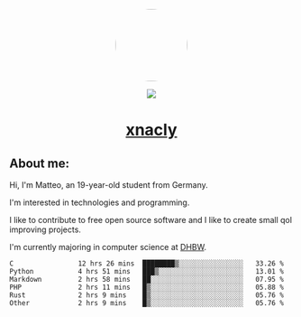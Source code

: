 <p align="center">
  <img style="border-radius: 100px" width="128" height="128" src="https://avatars.githubusercontent.com/u/47723417?v=4"/>
</p>
<p align="center">
  <img src="https://komarev.com/ghpvc/?username=xnacly&&style=flat-square"/>
</p>

<h1 align="center"><a href="https://xnacly.me/"> xnacly</a> </h1>

<h2> About me:</h2>

<p>Hi, I'm Matteo, an 19-year-old student from Germany. </p>
<p>I'm interested in technologies and programming.</p>
<p>I like to contribute to free open source software and I like to create small qol improving projects.</p>
<p>I'm currently majoring in computer science at <a href="https://www.dhbw.de/startseite">DHBW</a>.</p>

<!--START_SECTION:waka-->

```text
C                12 hrs 26 mins  ████████▒░░░░░░░░░░░░░░░░   33.26 %
Python           4 hrs 51 mins   ███▒░░░░░░░░░░░░░░░░░░░░░   13.01 %
Markdown         2 hrs 58 mins   ██░░░░░░░░░░░░░░░░░░░░░░░   07.95 %
PHP              2 hrs 11 mins   █▒░░░░░░░░░░░░░░░░░░░░░░░   05.88 %
Rust             2 hrs 9 mins    █▒░░░░░░░░░░░░░░░░░░░░░░░   05.76 %
Other            2 hrs 9 mins    █▒░░░░░░░░░░░░░░░░░░░░░░░   05.76 %
```

<!--END_SECTION:waka-->
